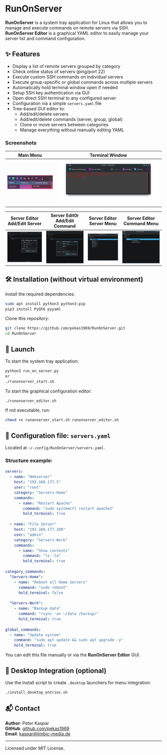 # RunOnServer

**RunOnServer** is a system tray application for Linux that allows you to manage and execute commands on remote servers via SSH.  
**RunOnServer Editor** is a graphical YAML editor to easily manage your server list and command configuration.

## ✨ Features

- Display a list of remote servers grouped by category
- Check online status of servers (ping/port 22)
- Execute custom SSH commands on individual servers
- Execute group-specific or global commands across multiple servers
- Automatically hold terminal window open if needed
- Setup SSH key authentication via GUI
- Open direct SSH terminal to any configured server
- Configuration via a simple `servers.yaml` file
- Tree-based GUI editor to:
  - Add/edit/delete servers
  - Add/edit/delete commands (server, group, global)
  - Clone or move servers between categories
  - Manage everything without manually editing YAML
  
### Screenshots

| Main Menu                     | Terminal Window                          |
|--------------------------------|---------------------------------------|
| ![Main Window](screenshots/RunOnServer/RunOnServer_Menu.png) | ![Manpage Window](screenshots/RunOnServer/RunOnServer_Terminal.png) |

| Server Editor Add/Edit Server                     | Server Edit0r Add/Edit Command                          |  Server Editor Server Menu                     | Server Editor Command Menu                          |
|--------------------------------|---------------------------------------|--------------------------------|---------------------------------------|
| ![Main Window](./screenshots/RunOnServer/RunOnServer_Editor-1.png) | ![Manpage Window](./screenshots/RunOnServer/RunOnServer_Editor-2.png) | ![Main Window](./screenshots/RunOnServer/RunOnServer_Editor-3.png) | ![Manpage Window](./screenshots/RunOnServer/RunOnServer_Editor-4.png) |

## 🛠️ Installation (without virtual environment)

Install the required dependencies:

```bash
sudo apt install python3 python3-pip
pip3 install PyQt6 pyyaml
```

Clone this repository:

```bash
git clone https://github.com/pekas1969/RunOnServer.git
cd RunOnServer
```

## 🚀 Launch

To start the system tray application:

```bash
python3 run_on_server.py
or
./runonserver_start.sh
```

To start the graphical configuration editor:

```bash
./runonserver_editor.sh
```

If not executable, run:

```bash
chmod +x runonserver_start.sh runonserver_editor.sh
```

## 🧾 Configuration file: `servers.yaml`

Located at `~/.config/RunOnServer/servers.yaml`.

### Structure example:

```yaml
servers:
  - name: "Webserver"
    host: "192.168.177.5"
    user: "root"
    category: "Servers-Home"
    commands:
      - name: "Restart Apache"
        command: "sudo systemctl restart apache2"
        hold_terminal: true

  - name: "File Server"
    host: "192.168.177.200"
    user: "admin"
    category: "Servers-Work"
    commands:
      - name: "Show contents"
        command: "ls -la"
        hold_terminal: true

category_commands:
  "Servers-Home":
    - name: "Reboot all Home Servers"
      command: "sudo reboot"
      hold_terminal: false

  "Servers-Work":
    - name: "Backup data"
      command: "rsync -av ~/data /backup/"
      hold_terminal: true

global_commands:
  - name: "Update system"
    command: "sudo apt update && sudo apt upgrade -y"
    hold_terminal: true
```

You can edit this file manually or via the **RunOnServer Editor** GUI.

## 📁 Desktop Integration (optional)

Use the install script to create `.desktop` launchers for menu integration:

```bash
./install_desktop_entries.sh
```

## 📬 Contact

**Author**: Peter Kaspar  
**GitHub**: [github.com/pekas1969](https://github.com/pekas1969)  
**Email**: kaspar@limbic-media.de

---

Licensed under MIT License.
